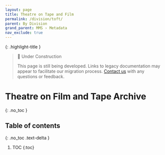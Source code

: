 ```yaml
---
layout: page
title: Theatre on Tape and Film
permalink: /division/toft/
parent: By Division
grand_parent: MMS › Metadata
nav_exclude: true
---
```


{: .highlight-title }
> 🚧 Under Construction
>
> This page is still being developed. Links to legacy documentation may appear to facilitate our migration process. [Contact us](/metadata-documentation/contact/) with any questions or feedback.

# Theatre on Film and Tape Archive
{: .no_toc }

## Table of contents
{: .no_toc .text-delta }

1. TOC
{:toc}